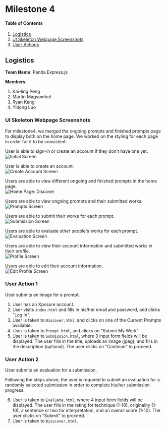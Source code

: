 # Milestone 4

#### Table of Contents
1. [Logistics](#Logistics)
2. [UI Skeleton Webpage Screenshots](#Skeleton)
3. [User Actions](#UserActions)

<a name="Logistics"></a>

## Logistics
**Team Name**: Panda Express.js<br>

**Members**:
1. Kai-ling Peng
2. Martin Magsombol
3. Ryan Keng
4. Yidong Luo

<a name="Skeleton"></a>

### UI Skeleton Webpage Screenshots

For milestone4, we merged the ongoing prompts and finished prompts page to display both on the home page. We worked on the styling for each page in order for it to be consistent.

User is able to sign-in or create an account if they don't have one yet.<br>
![Initial Screen](milestones/assets/milestone4/signin.png)<br>

User is able to create an account.<br>
![Create Account Screen](milestones/assets/milestone4/createaccount.png)<br>

Users are able to view different ongoing and finished prompts in the home page.<br>
![Home Page: Discover](milestones/assets/milestone4/discover.png)<br>

Users are able to view ongoing prompts and their submitted works.<br>
![Prompts Screen](milestones/assets/milestone4/prompt.png)<br>

Users are able to submit their works for each prompt.<br>
![Submission Screen](milestones/assets/milestone4/submission.png)<br>

Users are able to evaluate other people's works for each prompt.<br>
![Evaluation Screen](milestones/assets/milestone4/evaluate.png)<br>

Users are able to view their account information and submitted works in their profile.<br>
![Profile Screen](milestones/assets/milestone4/profile.png)<br>

Users are able to edit their account information.<br>
![Edit Profile Screen](milestones/assets/milestone4/editprofile.png)<br>


<a name="UserActions"></a>

### User Action 1
User submits an image for a prompt.

1. User has an Xposure account.
2. User visits `index.html` and fills in his/her email and password, and clicks "Log In".
3. User is taken to `Discover.html`, and clicks on one of the Current Prompts available.
4. User is taken to `Prompt.html`, and clicks on "Submit My Work".
5. User is taken to `Submission.html`, where 3 input form fields will be displayed. The user fills in the title, uploads an image (jpeg), and fills in the description (optional). The user clicks on "Continue" to proceed.

### User Action 2
User submits an evaluation for a submission.

Following the steps above, the user is required to submit an evaluation for a randomly selected submission in order to complete his/her submission progress.

6. User is taken to `Evaluate.html`, where 4 input form fields will be displayed. The user fills in the rating for technique (1-10), originality (1-10), a sentence or two for interpretation, and an overall score (1-10). The user clicks on "Submit" to proceed.
7. User is taken to `Disocover.html`.
